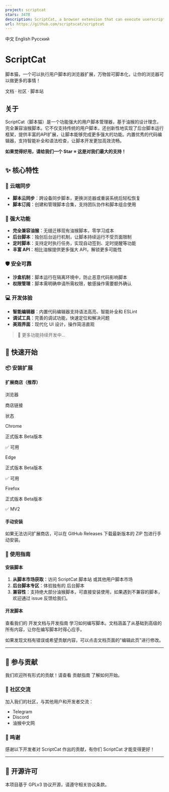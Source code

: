 ```yaml
---
project: scriptcat
stars: 3478
description: ScriptCat, a browser extension that can execute userscript; 脚本猫，一个可以执行用户脚本的浏览器扩展
url: https://github.com/scriptscat/scriptcat
---
```


中文 English Русский

  
ScriptCat
============

脚本猫，一个可以执行用户脚本的浏览器扩展，万物皆可脚本化，让你的浏览器可以做更多的事情！

文档 · 社区 · 脚本站

关于
--

ScriptCat（脚本猫）是一个功能强大的用户脚本管理器，基于油猴的设计理念，完全兼容油猴脚本。它不仅支持传统的用户脚本，还创新性地实现了后台脚本运行框架，提供丰富的API扩展，让脚本能够完成更多强大的功能。内置优秀的代码编辑器，支持智能补全和语法检查，让脚本开发更加高效流畅。

**如果觉得好用，请给我们一个 Star ⭐ 这是对我们最大的支持！**

✨ 核心特性
------

### 🔄 云端同步

-   **脚本云同步**：跨设备同步脚本，更换浏览器或重装系统后轻松恢复
-   **脚本订阅**：创建和管理脚本合集，支持团队协作和脚本组合使用

### 🔧 强大功能

-   **完全兼容油猴**：无缝迁移现有油猴脚本，零学习成本
-   **后台脚本**：独创后台运行机制，让脚本持续运行不受页面限制
-   **定时脚本**：支持定时执行任务，实现自动签到、定时提醒等功能
-   **丰富 API**：相比油猴提供更多强大 API，解锁更多可能性

### 🛡️ 安全可靠

-   **沙盒机制**：脚本运行在隔离环境中，防止恶意代码影响脚本
-   **权限管理**：脚本需明确申请所需权限，敏感操作需要额外确认

### 💻 开发体验

-   **智能编辑器**：内置代码编辑器支持语法高亮、智能补全和 ESLint
-   **调试工具**：完善的调试功能，快速定位和解决问题
-   **美观界面**：现代化 UI 设计，操作简洁直观

> 🚀 更多功能持续开发中...

🚀 快速开始
-------

### 📦 安装扩展

#### 扩展商店（推荐）

浏览器

商店链接

状态

Chrome

正式版本 Beta版本

✅ 可用

Edge

正式版本 Beta版本

✅ 可用

Firefox

正式版本 Beta版本

✅ MV2

#### 手动安装

如果无法访问扩展商店，可以在 GitHub Releases 下载最新版本的 ZIP 包进行手动安装。

### 📝 使用指南

#### 安装脚本

1.  **从脚本市场获取**：访问 ScriptCat 脚本站 或其他用户脚本市场
2.  **后台脚本专区**：体验独有的 后台脚本
3.  **兼容性**：支持绝大部分油猴脚本，可直接安装使用，如果遇到不兼容的脚本，欢迎通过 issue 反馈给我们。

#### 开发脚本

查看我们的 开发文档与开发指南 学习如何编写脚本。文档涵盖了从基础到高级的所有内容，让你在编写脚本时得心应手。

如果发现文档有错误或希望贡献内容，可以点击文档页面的"编辑此页"进行修改。

* * *

🤝 参与贡献
-------

我们欢迎所有形式的贡献！请查看 贡献指南 了解如何开始。

### 💬 社区交流

加入我们的社区，与其他用户和开发者交流：

-   Telegram
-   Discord
-   油猴中文网

### 🙏 鸣谢

感谢以下开发者对 ScriptCat 作出的贡献，有你们 ScriptCat 才能变得更好！

* * *

📄 开源许可
-------

本项目基于 GPLv3 协议开源，请遵守相关协议条款。
